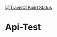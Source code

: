 [![TravisCI Build Status](https://travis-ci.com/laurarebecasantos/Api-Test.svg?branch=master)](https://travis-ci.com/laurarebecasantos/Api-Test)


# Api-Test

